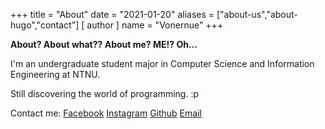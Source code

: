 +++
title = "About"
date = "2021-01-20"
aliases = ["about-us","about-hugo","contact"]
[ author ]
  name = "Vonernue"
+++

**About? About what?? About me? ME!? Oh...**

I'm an undergraduate student major in Computer Science and Information Engineering at NTNU.

Still discovering the world of programming. :p

Contact me: [Facebook](https://www.facebook.com/seanho12345/) [Instagram](https://www.instagram.com/vonernue/) [Github](https://github.com/seanho12345/) [Email](mailto:seanho12345@gmail.com)

            

            

            